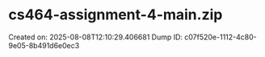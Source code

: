 # cs464-assignment-4-main.zip
Created on: 2025-08-08T12:10:29.406681
Dump ID: c07f520e-1112-4c80-9e05-8b491d6e0ec3
